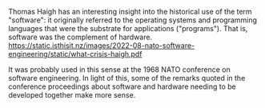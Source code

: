 Thomas Haigh has an interesting insight into the historical use of the term "software": it originally referred to the operating systems and programming languages that were the substrate for applications ("programs"). That is, software was the complement of hardware. https://static.isthisit.nz/images/2022-08-nato-software-engineering/static/what-crisis-haigh.pdf

It was probably used in this sense at the 1968 NATO conference on software engineering. In light of this, some of the remarks quoted in the conference proceedings about software and hardware needing to be developed together make more sense.